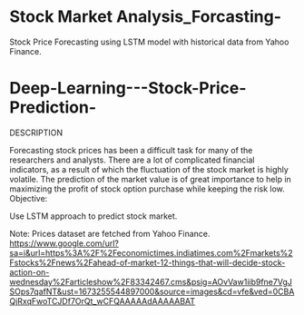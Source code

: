 # Stock Market Analysis_Forcasting-
Stock Price Forecasting using LSTM model with historical data from Yahoo Finance.

# Deep-Learning---Stock-Price-Prediction-
DESCRIPTION

Forecasting stock prices has been a difficult task for many of the researchers and analysts. There are a lot of complicated financial indicators, as a result of which the fluctuation of the stock market is highly volatile. The prediction of the market value is of great importance to help in maximizing the profit of stock option purchase while keeping the risk low.
Objective:

Use LSTM approach to predict stock market.

Note: Prices dataset are fetched from Yahoo Finance.
https://www.google.com/url?sa=i&url=https%3A%2F%2Feconomictimes.indiatimes.com%2Fmarkets%2Fstocks%2Fnews%2Fahead-of-market-12-things-that-will-decide-stock-action-on-wednesday%2Farticleshow%2F83342467.cms&psig=AOvVaw1iib9fne7VgJSOps7qafNT&ust=1673255544897000&source=images&cd=vfe&ved=0CBAQjRxqFwoTCJDf7OrQt_wCFQAAAAAdAAAAABAT
